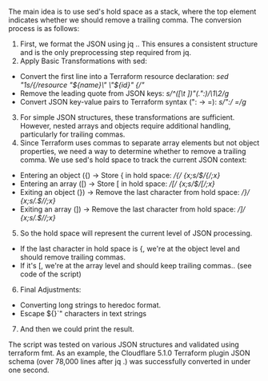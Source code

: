 The main idea is to use sed's hold space as a stack, where the top element indicates whether we should remove a trailing comma. The conversion process is as follows:

1. First, we format the JSON using jq .. This ensures a consistent structure and is the only preprocessing step required from jq.
2. Apply Basic Transformations with sed:
- Convert the first line into a Terraform resource declaration:  _sed "1s/{/resource \"${name}\" \"${id}\" {/"_
- Remove the leading quote from JSON keys:  _s/^\([\t ]*\)"\(.*\":\)/\1\2/g_
- Convert JSON key-value pairs to Terraform syntax (": → =):  _s/":/ =/g_
3. For simple JSON structures, these transformations are sufficient. However, nested arrays and objects require additional handling, particularly for trailing commas.
4. Since Terraform uses commas to separate array elements but not object properties, we need a way to determine whether to remove a trailing comma. We use sed's hold space to track the current JSON context:
- Entering an object ({) → Store { in hold space: _/{/ {x;s/$/{/;x}_
- Entering an array ([) → Store [ in hold space: _/\[/ {x;s/$/\[/;x}_
- Exiting an object (}) → Remove the last character from hold space: _/}/ {x;s/.$//;x}_
- Exiting an array (]) → Remove the last character from hold space: _/\]/ {x;s/.$//;x}_
5. So the hold space will represent the current level of JSON processing. 
- If the last character in hold space is {, we're at the object level and should remove trailing commas.
- If it's [, we're at the array level and should keep trailing commas.. (see code of the script)
6. Final Adjustments:
- Converting long strings to heredoc format.
- Escape ${}\`" characters in text strings
7. And then we could print the result.

The script was tested on various JSON structures and validated using terraform fmt. As an example, the Cloudflare 5.1.0 Terraform plugin JSON schema (over 78,000 lines after jq .) was successfully converted in under one second.
